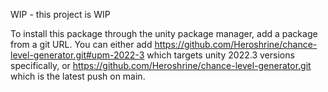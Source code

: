 WIP - this project is WIP

To install this package through the unity package manager, add a package from a git URL. You can either add https://github.com/Heroshrine/chance-level-generator.git#upm-2022-3 which targets unity 2022.3 versions specifically, or https://github.com/Heroshrine/chance-level-generator.git which is the latest push on main.

